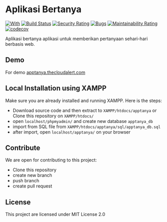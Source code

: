 # Aplikasi Bertanya
[![With](https://img.shields.io/badge/With-SemeFramework4-fb898f?style=flat)](https://seme.framework.web.id/) [![Build Status](https://travis-ci.com/drosanda/apptanya.svg?branch=main)](https://travis-ci.com/drosanda/apptanya) [![Security Rating](https://sonarcloud.io/api/project_badges/measure?project=drosanda_apptanya&metric=security_rating)](https://sonarcloud.io/dashboard?id=drosanda_apptanya) [![Bugs](https://sonarcloud.io/api/project_badges/measure?project=drosanda_apptanya&metric=bugs)](https://sonarcloud.io/dashboard?id=drosanda_apptanya) [![Maintainability Rating](https://sonarcloud.io/api/project_badges/measure?project=drosanda_apptanya&metric=sqale_rating)](https://sonarcloud.io/dashboard?id=drosanda_apptanya)  [![codecov](https://codecov.io/gh/drosanda/apptanya/branch/main/graph/badge.svg?token=CS2Y9O7PFT)](https://codecov.io/gh/drosanda/apptanya)

Aplikasi bertanya aplikasi untuk memberikan pertanyaan sehari-hari berbasis web.

## Demo
For demo [apptanya.thecloudalert.com](https://apptanya.thecloudalert.com)

## Local Installation using XAMPP
Make sure you are already installed and running XAMPP. Here is the steps:
- Download source code and then extract to `XAMPP/htdocs/apptanya` or Clone this repository on `XAMPP/htdocs/`
- open `localhost/phpmyadmin/` and create new database `apptanya_db`
- import from SQL file from `XAMPP/htdocs/apptanya/sql/apptanya_db.sql`
- after import, open `localhost/apptanya/` on your browser


## Contribute

We are open for contributing to this project:
- Clone this repository
- create new branch
- push branch
- create pull request


## License

This project are licensed under MIT License 2.0
